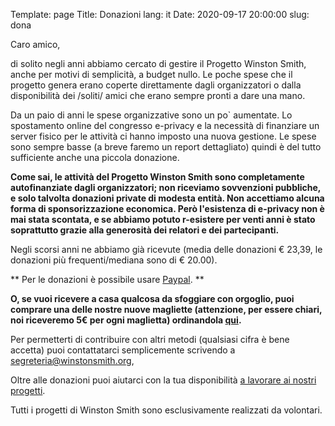 Template: page
Title: Donazioni
lang: it
Date: 2020-09-17 20:00:00
slug: dona

Caro amico,

di solito negli anni abbiamo cercato di gestire il Progetto Winston Smith, anche per motivi di semplicità, a budget nullo. Le poche spese che il progetto genera erano coperte direttamente dagli organizzatori o dalla disponibilità dei /soliti/ amici che erano sempre pronti a dare una mano.

Da un paio di anni le spese organizzative sono un po` aumentate. Lo spostamento online del congresso e-privacy e la necessità di finanziare un server fisico per le attività ci hanno imposto una nuova gestione. Le spese sono sempre basse (a breve faremo un report dettagliato) quindi è del tutto sufficiente anche una piccola donazione.

**Come sai, le attività del Progetto Winston Smith sono completamente autofinanziate dagli organizzatori; non riceviamo sovvenzioni pubbliche, e solo talvolta donazioni private di modesta entità. Non accettiamo alcuna forma di sponsorizzazione economica. Però l'esistenza di e-privacy non è mai stata scontata, e se abbiamo potuto r-esistere per venti anni è stato soprattutto grazie alla generosità dei relatori e dei partecipanti.**

Negli scorsi anni ne abbiamo già ricevute (media delle donazioni € 23,39, le donazioni più frequenti/mediana sono di € 20.00).

** Per le donazioni è possibile usare [Paypal](http://paypal.me/eprivacy). **

**O, se vuoi ricevere a casa qualcosa da sfoggiare con orgoglio, puoi comprare una delle nostre nuove magliette (attenzione, per essere chiari, noi riceveremo 5€ per ogni maglietta) ordinandola [qui](https://worthwearing.org/store/progetto-winston-smith).**

Per permetterti di contribuire con altri metodi (qualsiasi cifra è bene accetta) puoi contattatarci semplicemente scrivendo a [segreteria@winstonsmith.org](mailto:segreteria@winstonsmith.org),

Oltre alle donazioni puoi aiutarci con la tua disponibilità [a lavorare ai nostri progetti](/pages/collabora.html).

Tutti i progetti di Winston Smith sono esclusivamente realizzati da volontari.
